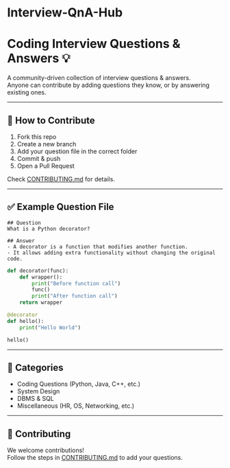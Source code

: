 # Interview-QnA-Hub

# Coding Interview Questions & Answers 💡

A community-driven collection of interview questions & answers.  
Anyone can contribute by adding questions they know, or by answering existing ones.  

---

## 🚀 How to Contribute

1. Fork this repo  
2. Create a new branch  
3. Add your question file in the correct folder  
4. Commit & push  
5. Open a Pull Request  

Check [CONTRIBUTING.md](./CONTRIBUTING.md) for details.

---

## ✅ Example Question File
```
## Question
What is a Python decorator?

## Answer
- A decorator is a function that modifies another function.  
- It allows adding extra functionality without changing the original code.
```
```python
def decorator(func):
    def wrapper():
        print("Before function call")
        func()
        print("After function call")
    return wrapper

@decorator
def hello():
    print("Hello World")

hello()
```

---

## 📌 Categories

- Coding Questions (Python, Java, C++, etc.)  
- System Design  
- DBMS & SQL  
- Miscellaneous (HR, OS, Networking, etc.)

---

## 🤝 Contributing

We welcome contributions!  
Follow the steps in [CONTRIBUTING.md](./CONTRIBUTING.md) to add your questions.
